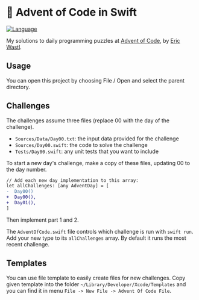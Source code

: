 # 🎄 Advent of Code in Swift

[![Language](https://img.shields.io/badge/language-Swift-red.svg)](https://swift.org)

My solutions to daily programming puzzles at [Advent of Code](<https://adventofcode.com/>), by
[Eric Wastl](<http://was.tl/>).

## Usage

You can open this project by choosing File / Open and
select the parent directory. 

## Challenges

The challenges assume three files (replace 00 with the day of the challenge).

- `Sources/Data/Day00.txt`: the input data provided for the challenge
- `Sources/Day00.swift`: the code to solve the challenge
- `Tests/Day00.swift`: any unit tests that you want to include

To start a new day's challenge, make a copy of these files, updating 00 to the 
day number.

```diff
// Add each new day implementation to this array:
let allChallenges: [any AdventDay] = [
-  Day00()
+  Day00(),
+  Day01(),
]
```

Then implement part 1 and 2. 

The `AdventOfCode.swift` file controls which challenge
is run with `swift run`. Add your new type to its `allChallenges` array. By default 
it runs the most recent challenge.

## Templates

You can use file template to easily create files for new challenges. Copy given template into the 
folder `~/Library/Developer/Xcode/Templates` and you can find it in menu 
`File -> New File -> Advent Of Code File`.
